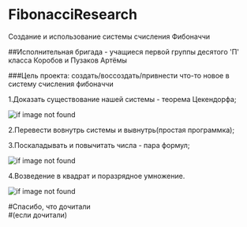 # FibonacciResearch
Создание и использование системы счисления Фибоначчи

##Исполнительная бригада - учащиеся первой группы десятого 'П' класса Коробов и Пузаков Артёмы

###Цель проекта: создать/воссоздать/привнести что-то новое в систему счисления фибоначчи

1.Доказать существование нашей системы - теорема Цекендорфа;

![if image not found](Цекендорф.png)

2.Перевести вовнутрь системы и вывнутрь(простая программка);

3.Поскаладывать и повычитать числа - пара формул;

![if image not found](Сумма-Разность.PNG)

4.Возведение в квадрат и поразрядное умножение.

![if image not found](Квадрат-круг.PNG)

#Спасибо, что дочитали                    
#(если дочитали)

